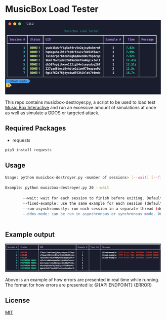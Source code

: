 # MusicBox Load Tester
![My Image](screenshots/alldone.png)


This repo contains musicbox-destroyer.py, a script to be used to load test [Music Box Interactive](https://musicbox.acom.ucar.edu/) and run an excessive amount of simulations at once as well as simulate a DDOS or targeted attack.

## Required Packages

- requests

```bash
pip3 install requests
```

## Usage

```bash
Usage: python musicbox-destroyer.py <number of sessions> [--wait] [--fixed-example] [--run-asynchronously] [--ddos-mode]

Example: python musicbox-destroyer.py 20 --wait

        --wait: wait for each session to finish before exiting. Default is to exit as soon as all sessions are created but not necessarily finished.
        --fixed-example: use the same example for each session (default is to use a random example)
        --run-asynchronously: run each session in a separate thread (default is to run each session sequentially). This is useful for testing the server's ability to handle multiple sessions at once (load testing), but it will not give you an accurate idea of how long it takes to run a single session.
        --ddos-mode: can be run in asynchronous or synchronous mode. Once sessions are done running in this mode they'll be restarted from the beginning. This is useful for testing the server's ability to handle a large number of sessions at once (DDoS testing). To stop the script, press CTRL+C, otherwise it'll run forever. For this mode the <number of sessions> will indicate how many should run at a time, however, the script will keep creating new sessions until you stop it.
       
```
## Example output
![My Image](screenshots/errors-eg.png)

Above is an example of how errors are presented in real time while running. The format for how errors are presented is: @{API ENDPOINT} {ERROR}

## License

[MIT](https://choosealicense.com/licenses/mit/)
